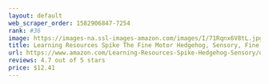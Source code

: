 ```yaml
---
layout: default 
﻿web_scraper_order: 1582906847-7254
rank: #36
image: https://images-na.ssl-images-amazon.com/images/I/71Rqnx6V8tL.jpg
title: Learning Resources Spike The Fine Motor Hedgehog, Sensory, Fine Motor Toy, Easter…
url: https://www.amazon.com/Learning-Resources-Spike-Hedgehog-Sensory/dp/B078WM314M/ref=zg_mw_toys-and-games_36?_encoding=UTF8&psc=1&refRID=CQ1QRMJJW1ED0E69BGRT
reviews: 4.7 out of 5 stars
price: $12.41 
---
```

